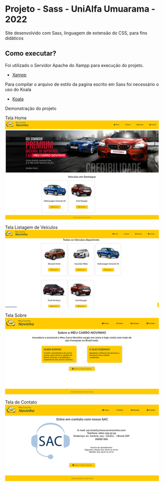 # Projeto - Sass - UniAlfa Umuarama - 2022

Site desenvolvido com Sass, linguagem de extensão do CSS, para fins didáticos


## Como executar?

Foi utilizado o Servidor Apache do Xampp para execução do projeto.

- [Xampp](https://www.apachefriends.org/pt_br/index.html)


Para compilar o arquivo de estilo da pagina escrito em Sass foi necessário o uso do Koala 

- [Koala](http://koala-app.com/index.html)


Demonstração do projeto

Tela Home
![Tela Home](images/1.png)

Tela Listagem de Veículos
![Tela Estoque](images/2.png)

Tela Sobre
![Tela sobre](images/3.png)

Tela de Contato
![Tela Contato](images/4.png)